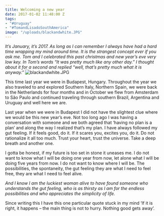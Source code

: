 ```yaml
---
title: Welcoming a new year
date: 2017-01-02 11:48:00 Z
tags:
- "#Uruguay"
- "#TomandLisadoSouthAmerica"
image: "/uploads/blackandwhite.JPG"
---
```


*It’s January, it’s 2017. As long as I can remember I always have had a hard time wrapping my mind around time. It is the strangest concept ever if you ask me. Tom and I celebrated this past christmas and new year’s eve very low key. In Tom’s words “It was pretty much like any other day.” I thought about it for a second and replied “well, that’s pretty much what it is anyway.”*<!--more-->
![blackandwhite.JPG](/uploads/blackandwhite.JPG)

This time last year we were in Budapest, Hungary. Throughout the year we also traveled to and explored Southern Italy, Northern Spain, we were back in the Netherlands for four months and in October we flew from Amsterdam to São Paulo and continued traveling through southern Brazil, Argentina and Uruguay and well here we are.

Last year when we were in Budapest I did not have the slightest clue where we would be this new year’s eve. Not too long ago I was having a conversation with someone and we both agreed that ‘having no plan is a plan’ and along the way I realized that’s my plan. I have always followed my gut feeling. If it feels good, do it. If it scares you, excites you, do it. Do not rationalize it all too much. Trust your heart, trust the universe. Take a deep breath and another one.

I gotta be honest, if my future is too set in stone it uneases me. I do not want to know what I will be doing one year from now, let alone what I will be doing five years from now. I do not want to know where I will be. The possibilities, the spontaneity, the gut feeling they are what I need to feel free, they are what I need to feel alive. 

*And I know I am the luckiest woman alive to have found someone who understands the gut feeling, who is as thirsty as I am for the endless possibilities and who appreciates the simplicity of life.* 

Since writing this I have this one particular quote stuck in my mind ‘If it is right, it happens – the main thing is not to hurry. Nothing good gets away’. 